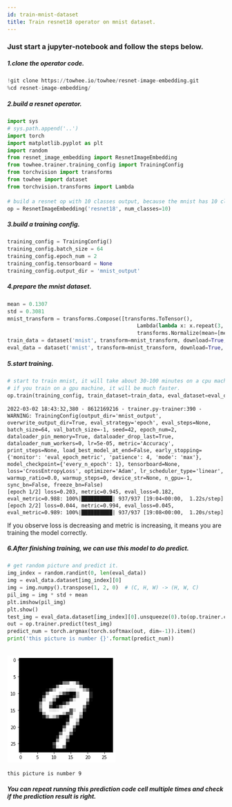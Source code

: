 ```yaml
---
id: train-mnist-dataset
title: Train resnet18 operator on mnist dataset.
---
```


### Just start a jupyter-notebook and follow the steps below.

##### 1.clone the operator code.

```python
!git clone https://towhee.io/towhee/resnet-image-embedding.git
%cd resnet-image-embedding/
```

##### 2.build a resnet operator.


```python
import sys
# sys.path.append('..')
import torch
import matplotlib.pyplot as plt
import random
from resnet_image_embedding import ResnetImageEmbedding
from towhee.trainer.training_config import TrainingConfig
from torchvision import transforms
from towhee import dataset
from torchvision.transforms import Lambda

# build a resnet op with 10 classes output, because the mnist has 10 classes:
op = ResnetImageEmbedding('resnet18', num_classes=10)
```

##### 3.build a training config.


```python
training_config = TrainingConfig()
training_config.batch_size = 64
training_config.epoch_num = 2
training_config.tensorboard = None
training_config.output_dir = 'mnist_output'
```

##### 4.prepare the mnist dataset.


```python
mean = 0.1307
std = 0.3081
mnist_transform = transforms.Compose([transforms.ToTensor(),
                                          Lambda(lambda x: x.repeat(3, 1, 1)),
                                          transforms.Normalize(mean=[mean] * 3, std=[std] * 3)])
train_data = dataset('mnist', transform=mnist_transform, download=True, root='data', train=True)
eval_data = dataset('mnist', transform=mnist_transform, download=True, root='data', train=False)
```

##### 5.start training.


```python
# start to train mnist, it will take about 30-100 minutes on a cpu machine.
# if you train on a gpu machine, it will be much faster.
op.train(training_config, train_dataset=train_data, eval_dataset=eval_data)
```

    2022-03-02 18:43:32,380 - 8612169216 - trainer.py-trainer:390 - WARNING: TrainingConfig(output_dir='mnist_output', overwrite_output_dir=True, eval_strategy='epoch', eval_steps=None, batch_size=64, val_batch_size=-1, seed=42, epoch_num=2, dataloader_pin_memory=True, dataloader_drop_last=True, dataloader_num_workers=0, lr=5e-05, metric='Accuracy', print_steps=None, load_best_model_at_end=False, early_stopping={'monitor': 'eval_epoch_metric', 'patience': 4, 'mode': 'max'}, model_checkpoint={'every_n_epoch': 1}, tensorboard=None, loss='CrossEntropyLoss', optimizer='Adam', lr_scheduler_type='linear', warmup_ratio=0.0, warmup_steps=0, device_str=None, n_gpu=-1, sync_bn=False, freeze_bn=False)
    [epoch 1/2] loss=0.203, metric=0.945, eval_loss=0.182, eval_metric=0.988: 100%|██████████| 937/937 [19:04<00:00,  1.22s/step]
    [epoch 2/2] loss=0.044, metric=0.994, eval_loss=0.045, eval_metric=0.989: 100%|██████████| 937/937 [19:08<00:00,  1.20s/step]

If you observe loss is decreasing and metric is increasing, it means you are training the model correctly.

##### 6.After finishing training, we can use this model to do predict.


```python
# get random picture and predict it.
img_index = random.randint(0, len(eval_data))
img = eval_data.dataset[img_index][0]
img = img.numpy().transpose(1, 2, 0)  # (C, H, W) -> (H, W, C)
pil_img = img * std + mean
plt.imshow(pil_img)
plt.show()
test_img = eval_data.dataset[img_index][0].unsqueeze(0).to(op.trainer.configs.device)
out = op.trainer.predict(test_img)
predict_num = torch.argmax(torch.softmax(out, dim=-1)).item()
print('this picture is number {}'.format(predict_num))
```


​    
![png](2_train_on_mnist_files/2_train_on_mnist_6_0.png)
​    


    this picture is number 9


##### You can repeat running this prediction code cell multiple times and check if the prediction result is right.
